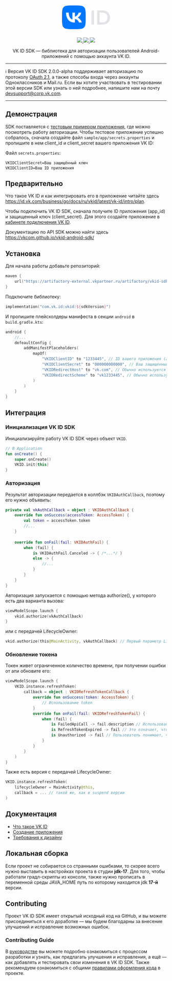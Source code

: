 <div align="center">
  <h1 align="center">
    <img src="logo.svg" width="150" alt="VK ID SDK Logo">
  </h1>
  <p align="center">
    <a href="https://artifactory-external.vkpartner.ru/ui/native/vkid-sdk-android/com/vk/id/">
        <img src="https://img.shields.io/badge/stability-beta-red">
    </a>
    <a href="LICENSE">
      <img src="https://img.shields.io/npm/l/@vkid/sdk?maxAge=3600">
    </a>
    <a href="https://artifactory-external.vkpartner.ru/ui/native/vkid-sdk-android/com/vk/id/">
        <img src="https://img.shields.io/maven-metadata/v?metadataUrl=https%3A%2F%2Fartifactory-external.vkpartner.ru%2Fartifactory%2Fvkid-sdk-android%2Fcom%2Fvk%2Fid%2Fvkid%2Fmaven-metadata.xml"/>
    </a>
  </p>
  <p align="center">
    VK ID SDK — библиотека для авторизации пользователей Android-приложений с помощью аккаунта VK ID.
  </p>
</div>

---

:information_source: Версия VK ID SDK 2.0.0-alpha поддерживает авторизацию по протоколу [OAuth 2.1](https://datatracker.ietf.org/doc/html/draft-ietf-oauth-v2-1-10), а также способы входа через аккаунты Одноклассников и Mail.ru. Если вы хотите участвовать в тестировании этой версии SDK или узнать о ней подробнее, напишите нам на почту devsupport@corp.vk.com.

---

## Демонстрация

SDK поставляется с [тестовым примером приложения](sample/app), где можно посмотреть работу авторизации.
Чтобы тестовое приложение успешно собралось, сначала создайте файл `sample/app/secrets.properties` и пропишите в нем client_id и client_secret вашего приложения VK ID:


Файл `secrets.properties`:
```
VKIDClientSecret=Ваш защищённый ключ
VKIDClientID=Ваш ID приложения
```

## Предварительно

Что такое VK ID и как интегрировать его в приложение читайте здесь https://id.vk.com/business/go/docs/ru/vkid/latest/vk-id/intro/plan.

Чтобы подключить VK ID SDK, сначала получите ID приложения (app_id) и защищенный ключ (client_secret). Для этого создайте приложение в [кабинете подключения VK ID](https://id.vk.com/business/go).

Документацию по API SDK можно найти здесь https://vkcom.github.io/vkid-android-sdk/


## Установка

Для начала работы добавьте репозиторий:
```kotlin
maven {
    url("https://artifactory-external.vkpartner.ru/artifactory/vkid-sdk-android/")
}
```

Подключите библиотеку:
```kotlin
implementation("com.vk.id:vkid:${sdkVersion}")
```

И пропишите плейсхолдеры манифеста в секции `android` в `build.gradle.kts`:
```kotlin
android {
    //...
    defeaultConfig {
        addManifestPlaceholders(
            mapOf(
                "VKIDClientID" to "1233445", // ID вашего приложения (app_id).
                "VKIDClientSecret" to "000000000000", // Ваш защищенный ключ (client_secret).
                "VKIDRedirectHost" to "vk.com", // Обычно используется vk.com.
                "VKIDRedirectScheme" to "vk1233445", // Обычно используется vk{ID приложения}.
            )
        )
    }
}
```

## Интеграция
### Инициализация VK ID SDK
Инициализируйте работу VK ID SDK через объект `VKID`.
```kotlin
// В Application
fun onCreate() {
    super.onCreate()
    VKID.init(this)
}
```
### Авторизация
Результат авторизации передается в коллбэк `VKIDAuthCallback`, поэтому его нужно объявить:
```kotlin
private val vkAuthCallback = object : VKIDAuthCallback {
    override fun onSuccess(accessToken: AccessToken) {     
        val token = accessToken.token
        //...
    }
 
    override fun onFail(fail: VKIDAuthFail) {
        when (fail) {
            is VKIDAuthFail.Canceled -> { /*...*/ }
            else -> {
                //...
            }
        }
    }
}
```
Авторизация запускается с помощью метода authorize(), у которого есть два варианта вызова:
```kotlin
viewModelScope.launch {
    vkid.authorize(vkAuthCallback)
}
```
или с передачей LifecycleOwner:
```kotlin
vkid.authorize(this@MainActivity, vkAuthCallback) // Первый параметр LifecycleOwner, например активити.
```

### Обновление токена
Токен живет ограниченное количество времени, при получении ошибки от апи обновите его:
```kotlin
viewModelScope.launch {
    VKID.instance.refreshToken(
        callback = object : VKIDRefreshTokenCallback {
            override fun onSuccess(token: AccessToken) {
                // Использование token
            }
            override fun onFail(fail: VKIDRefreshTokenFail) {
                when (fail) {
                    is FailedApiCall -> fail.description // Использование текста ошибки
                    is RefreshTokenExpired -> fail // Это означает, что нужно пройти авторизацию заново
                    is Unauthorized -> fail // Пользователь понимает, что сначала нужно авторизоваться
                }
            }
        }
    )
}
```

Также есть версия с передачей LifecycleOwner:
```kotlin
VKID.instance.refreshToken(
    lifecycleOwner = MainActivity@this,
    callback = ... // такой же, как в suspend версии
)
```

## Документация

- [Что такое VK ID](https://id.vk.com/business/go/docs/ru/vkid/latest/vk-id/intro/start-page)
- [Создание приложения](https://id.vk.com/business/go/docs/ru/vkid/latest/vk-id/connection/create-application)
- [Требования к дизайну](https://id.vk.com/business/go/docs/ru/vkid/archive/1.60/vk-id/guidelines/design-rules)


## Локальная сборка
Если проект не собирается со странными ошибками, то скореe всего нужно выставить в настройках проекта в студии **jdk-17**. Для того, чтобы работали градл-скрипты из консоли, также нужно прописать в переменной среды JAVA_HOME путь по которому находится jdk **17-й** версии.

## Contributing
Проект VK ID SDK имеет открытый исходный код на GitHub, и вы можете присоединиться к его доработке — мы будем благодарны за внесение улучшений и исправление возможных ошибок.

### Contributing Guide
В [руководстве](CONTRIBUTING.md) вы можете подробно ознакомиться с процессом разработки и узнать, как предлагать улучшения и исправления, а ещё — как добавлять и тестировать свои изменения в VK ID SDK.
Также рекомендуем ознакомиться с общими [правилами оформления кода](CODE_STYLE.md) в проекте.
